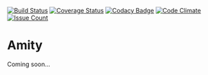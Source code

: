 [![Build Status](https://travis-ci.org/andela-akhenda/cp1a.svg?branch=develop)](https://travis-ci.org/andela-akhenda/cp1a)
[![Coverage Status](https://coveralls.io/repos/github/andela-akhenda/cp1a/badge.svg?branch=develop&update=2)](https://coveralls.io/github/andela-akhenda/cp1a?branch=develop)
[![Codacy Badge](https://api.codacy.com/project/badge/Grade/867bd5023ec34cf6973af2d12ccfba28)](https://www.codacy.com/app/joseph-akhenda/cp1a?utm_source=github.com&amp;utm_medium=referral&amp;utm_content=andela-akhenda/cp1a&amp;utm_campaign=Badge_Grade)
[![Code Climate](https://codeclimate.com/github/andela-akhenda/cp1a/badges/gpa.svg)](https://codeclimate.com/github/andela-akhenda/cp1a)
[![Issue Count](https://codeclimate.com/github/andela-akhenda/cp1a/badges/issue_count.svg)](https://codeclimate.com/github/andela-akhenda/cp1a)

# Amity

Coming soon...
